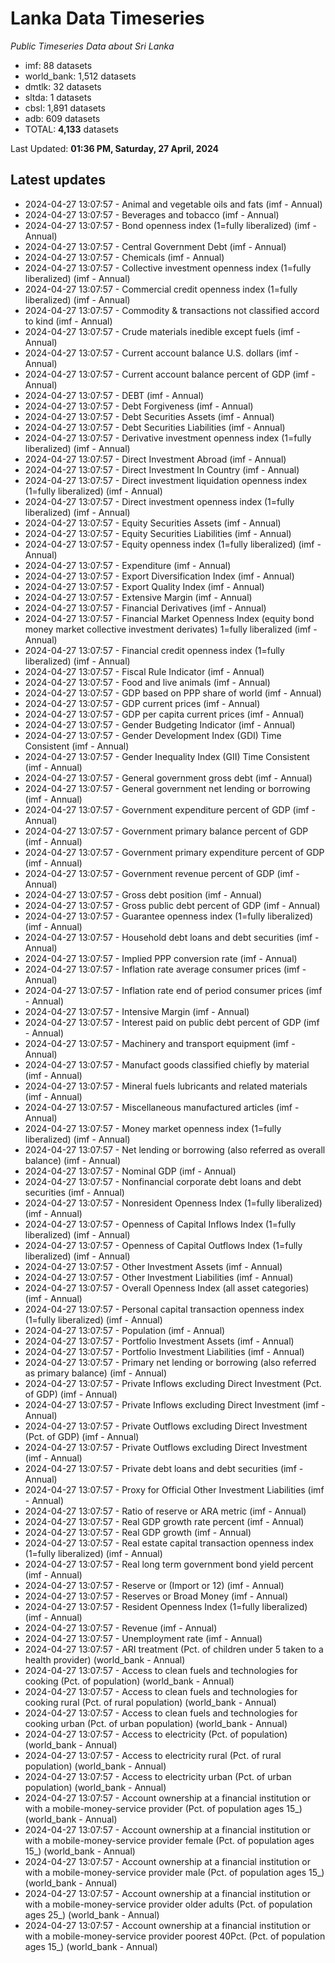 # Lanka Data Timeseries
*Public Timeseries Data about Sri Lanka*

* imf: 88 datasets
* world_bank: 1,512 datasets
* dmtlk: 32 datasets
* sltda: 1 datasets
* cbsl: 1,891 datasets
* adb: 609 datasets
* TOTAL: **4,133** datasets

Last Updated: **01:36 PM, Saturday, 27 April, 2024**

## Latest updates

* 2024-04-27 13:07:57 - Animal and vegetable oils and fats (imf - Annual)
* 2024-04-27 13:07:57 - Beverages and tobacco (imf - Annual)
* 2024-04-27 13:07:57 - Bond openness index (1=fully liberalized) (imf - Annual)
* 2024-04-27 13:07:57 - Central Government Debt (imf - Annual)
* 2024-04-27 13:07:57 - Chemicals (imf - Annual)
* 2024-04-27 13:07:57 - Collective investment openness index (1=fully liberalized) (imf - Annual)
* 2024-04-27 13:07:57 - Commercial credit openness index (1=fully liberalized) (imf - Annual)
* 2024-04-27 13:07:57 - Commodity & transactions not classified accord to kind (imf - Annual)
* 2024-04-27 13:07:57 - Crude materials inedible except fuels (imf - Annual)
* 2024-04-27 13:07:57 - Current account balance U.S. dollars (imf - Annual)
* 2024-04-27 13:07:57 - Current account balance percent of GDP (imf - Annual)
* 2024-04-27 13:07:57 - DEBT (imf - Annual)
* 2024-04-27 13:07:57 - Debt Forgiveness (imf - Annual)
* 2024-04-27 13:07:57 - Debt Securities Assets (imf - Annual)
* 2024-04-27 13:07:57 - Debt Securities Liabilities (imf - Annual)
* 2024-04-27 13:07:57 - Derivative investment openness index (1=fully liberalized) (imf - Annual)
* 2024-04-27 13:07:57 - Direct Investment Abroad (imf - Annual)
* 2024-04-27 13:07:57 - Direct Investment In Country (imf - Annual)
* 2024-04-27 13:07:57 - Direct investment liquidation openness index (1=fully liberalized) (imf - Annual)
* 2024-04-27 13:07:57 - Direct investment openness index (1=fully liberalized) (imf - Annual)
* 2024-04-27 13:07:57 - Equity Securities Assets (imf - Annual)
* 2024-04-27 13:07:57 - Equity Securities Liabilities (imf - Annual)
* 2024-04-27 13:07:57 - Equity openness index (1=fully liberalized) (imf - Annual)
* 2024-04-27 13:07:57 - Expenditure (imf - Annual)
* 2024-04-27 13:07:57 - Export Diversification Index (imf - Annual)
* 2024-04-27 13:07:57 - Export Quality Index (imf - Annual)
* 2024-04-27 13:07:57 - Extensive Margin (imf - Annual)
* 2024-04-27 13:07:57 - Financial Derivatives (imf - Annual)
* 2024-04-27 13:07:57 - Financial Market Openness Index (equity bond money market collective investment derivates) 1=fully liberalized (imf - Annual)
* 2024-04-27 13:07:57 - Financial credit openness index (1=fully liberalized) (imf - Annual)
* 2024-04-27 13:07:57 - Fiscal Rule Indicator (imf - Annual)
* 2024-04-27 13:07:57 - Food and live animals (imf - Annual)
* 2024-04-27 13:07:57 - GDP based on PPP share of world (imf - Annual)
* 2024-04-27 13:07:57 - GDP current prices (imf - Annual)
* 2024-04-27 13:07:57 - GDP per capita current prices (imf - Annual)
* 2024-04-27 13:07:57 - Gender Budgeting Indicator (imf - Annual)
* 2024-04-27 13:07:57 - Gender Development Index (GDI) Time Consistent (imf - Annual)
* 2024-04-27 13:07:57 - Gender Inequality Index (GII) Time Consistent (imf - Annual)
* 2024-04-27 13:07:57 - General government gross debt (imf - Annual)
* 2024-04-27 13:07:57 - General government net lending or borrowing (imf - Annual)
* 2024-04-27 13:07:57 - Government expenditure percent of GDP (imf - Annual)
* 2024-04-27 13:07:57 - Government primary balance percent of GDP (imf - Annual)
* 2024-04-27 13:07:57 - Government primary expenditure percent of GDP (imf - Annual)
* 2024-04-27 13:07:57 - Government revenue percent of GDP (imf - Annual)
* 2024-04-27 13:07:57 - Gross debt position (imf - Annual)
* 2024-04-27 13:07:57 - Gross public debt percent of GDP (imf - Annual)
* 2024-04-27 13:07:57 - Guarantee openness index (1=fully liberalized) (imf - Annual)
* 2024-04-27 13:07:57 - Household debt loans and debt securities (imf - Annual)
* 2024-04-27 13:07:57 - Implied PPP conversion rate (imf - Annual)
* 2024-04-27 13:07:57 - Inflation rate average consumer prices (imf - Annual)
* 2024-04-27 13:07:57 - Inflation rate end of period consumer prices (imf - Annual)
* 2024-04-27 13:07:57 - Intensive Margin (imf - Annual)
* 2024-04-27 13:07:57 - Interest paid on public debt percent of GDP (imf - Annual)
* 2024-04-27 13:07:57 - Machinery and transport equipment (imf - Annual)
* 2024-04-27 13:07:57 - Manufact goods classified chiefly by material (imf - Annual)
* 2024-04-27 13:07:57 - Mineral fuels lubricants and related materials (imf - Annual)
* 2024-04-27 13:07:57 - Miscellaneous manufactured articles (imf - Annual)
* 2024-04-27 13:07:57 - Money market openness index (1=fully liberalized) (imf - Annual)
* 2024-04-27 13:07:57 - Net lending or borrowing (also referred as overall balance) (imf - Annual)
* 2024-04-27 13:07:57 - Nominal GDP (imf - Annual)
* 2024-04-27 13:07:57 - Nonfinancial corporate debt loans and debt securities (imf - Annual)
* 2024-04-27 13:07:57 - Nonresident Openness Index (1=fully liberalized) (imf - Annual)
* 2024-04-27 13:07:57 - Openness of Capital Inflows Index (1=fully liberalized) (imf - Annual)
* 2024-04-27 13:07:57 - Openness of Capital Outflows Index (1=fully liberalized) (imf - Annual)
* 2024-04-27 13:07:57 - Other Investment Assets (imf - Annual)
* 2024-04-27 13:07:57 - Other Investment Liabilities (imf - Annual)
* 2024-04-27 13:07:57 - Overall Openness Index (all asset categories) (imf - Annual)
* 2024-04-27 13:07:57 - Personal capital transaction openness index (1=fully liberalized) (imf - Annual)
* 2024-04-27 13:07:57 - Population (imf - Annual)
* 2024-04-27 13:07:57 - Portfolio Investment Assets (imf - Annual)
* 2024-04-27 13:07:57 - Portfolio Investment Liabilities (imf - Annual)
* 2024-04-27 13:07:57 - Primary net lending or borrowing (also referred as primary balance) (imf - Annual)
* 2024-04-27 13:07:57 - Private Inflows excluding Direct Investment (Pct. of GDP) (imf - Annual)
* 2024-04-27 13:07:57 - Private Inflows excluding Direct Investment (imf - Annual)
* 2024-04-27 13:07:57 - Private Outflows excluding Direct Investment (Pct. of GDP) (imf - Annual)
* 2024-04-27 13:07:57 - Private Outflows excluding Direct Investment (imf - Annual)
* 2024-04-27 13:07:57 - Private debt loans and debt securities (imf - Annual)
* 2024-04-27 13:07:57 - Proxy for Official Other Investment Liabilities (imf - Annual)
* 2024-04-27 13:07:57 - Ratio of reserve or ARA metric (imf - Annual)
* 2024-04-27 13:07:57 - Real GDP growth rate percent (imf - Annual)
* 2024-04-27 13:07:57 - Real GDP growth (imf - Annual)
* 2024-04-27 13:07:57 - Real estate capital transaction openness index (1=fully liberalized) (imf - Annual)
* 2024-04-27 13:07:57 - Real long term government bond yield percent (imf - Annual)
* 2024-04-27 13:07:57 - Reserve or (Import or 12) (imf - Annual)
* 2024-04-27 13:07:57 - Reserves or Broad Money (imf - Annual)
* 2024-04-27 13:07:57 - Resident Openness Index (1=fully liberalized) (imf - Annual)
* 2024-04-27 13:07:57 - Revenue (imf - Annual)
* 2024-04-27 13:07:57 - Unemployment rate (imf - Annual)
* 2024-04-27 13:07:57 - ARI treatment (Pct. of children under 5 taken to a health provider) (world_bank - Annual)
* 2024-04-27 13:07:57 - Access to clean fuels and technologies for cooking (Pct. of population) (world_bank - Annual)
* 2024-04-27 13:07:57 - Access to clean fuels and technologies for cooking rural (Pct. of rural population) (world_bank - Annual)
* 2024-04-27 13:07:57 - Access to clean fuels and technologies for cooking urban (Pct. of urban population) (world_bank - Annual)
* 2024-04-27 13:07:57 - Access to electricity (Pct. of population) (world_bank - Annual)
* 2024-04-27 13:07:57 - Access to electricity rural (Pct. of rural population) (world_bank - Annual)
* 2024-04-27 13:07:57 - Access to electricity urban (Pct. of urban population) (world_bank - Annual)
* 2024-04-27 13:07:57 - Account ownership at a financial institution or with a mobile-money-service provider (Pct. of population ages 15_) (world_bank - Annual)
* 2024-04-27 13:07:57 - Account ownership at a financial institution or with a mobile-money-service provider female (Pct. of population ages 15_) (world_bank - Annual)
* 2024-04-27 13:07:57 - Account ownership at a financial institution or with a mobile-money-service provider male (Pct. of population ages 15_) (world_bank - Annual)
* 2024-04-27 13:07:57 - Account ownership at a financial institution or with a mobile-money-service provider older adults (Pct. of population ages 25_) (world_bank - Annual)
* 2024-04-27 13:07:57 - Account ownership at a financial institution or with a mobile-money-service provider poorest 40Pct. (Pct. of population ages 15_) (world_bank - Annual)